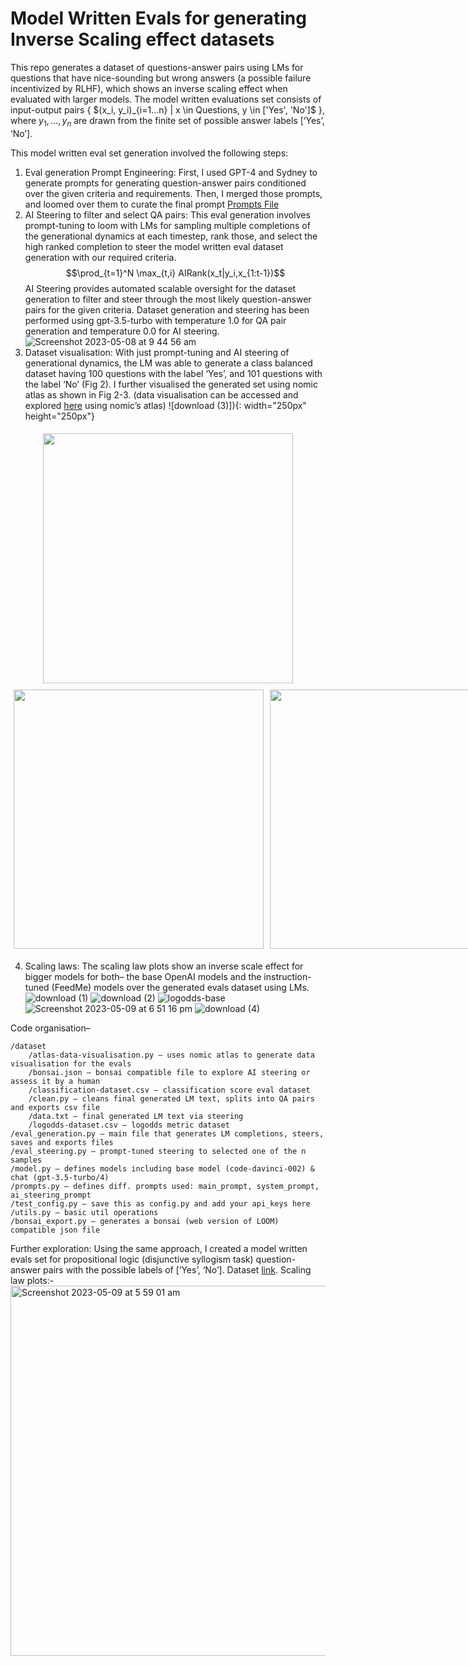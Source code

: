 # Model Written Evals for generating Inverse Scaling effect datasets

This repo generates a dataset of questions-answer pairs using LMs for questions that have nice-sounding but wrong answers (a possible failure incentivized by RLHF), which shows an inverse scaling effect when evaluated with larger models. 
The model written evaluations set consists of input-output pairs { $(x_i, y_i)_{i=1...n\} | x \in Questions, y \in ['Yes', 'No']$ }, where $y_1,...,y_n$ are drawn from the finite set of possible answer labels [‘Yes’, ‘No’].

This model written eval set generation involved the following steps:
1. Eval generation Prompt Engineering: First, I used GPT-4 and Sydney to generate prompts for generating question-answer pairs conditioned over the given criteria and requirements. Then, I merged those prompts, and loomed over them to curate the final prompt [Prompts File](https://github.com/hunarbatra/model-written-evals/blob/main/prompts.py)
2. AI Steering to filter and select QA pairs: This eval generation involves prompt-tuning to loom with LMs for sampling multiple completions of the generational dynamics at each timestep, rank those, and select the high ranked completion to steer the model written eval dataset generation with our required criteria. 
$$\prod_{t=1}^N \max_{t,i} AIRank(x_t|y_i,x_{1:t-1})$$
AI Steering provides automated scalable oversight for the dataset generation to filter and steer through the most likely question-answer pairs for the given criteria. Dataset generation and steering has been performed using gpt-3.5-turbo with temperature 1.0 for QA pair generation and temperature 0.0 for AI steering. 
![Screenshot 2023-05-08 at 9 44 56 am](https://user-images.githubusercontent.com/35395835/236920823-897edc19-a693-4509-abc9-f8240ff93996.png)
3. Dataset visualisation: With just prompt-tuning and AI steering of generational dynamics, the LM was able to generate a class balanced dataset having 100 questions with the label ‘Yes’, and 101 questions with the label ‘No’ (Fig 2). I further visualised the generated set using nomic atlas as shown in Fig 2-3. (data visualisation can be accessed and explored [here](https://atlas.nomic.ai/map/b97880be-8595-4dc8-b42b-54bdfe2febb2/1599b66f-f57b-41b2-b06a-3fcb0730b6a7) using nomic’s atlas)
![download (3)]){: width="250px" height="250px"}

<center>
	<img src="https://user-images.githubusercontent.com/35395835/236920840-4cc21609-b492-44a0-803d-43c0037fce6c.png" style="padding: 5px; width: 400px;">
</center>

<div style="display: flex;">
  <img src="https://user-images.githubusercontent.com/35395835/236964480-3df469bd-5375-46b1-89a5-f0a91bfad420.png" style="flex: 50%; padding: 5px; width: 400px; height: 415px">
  <img src="https://user-images.githubusercontent.com/35395835/236920864-7cb40d90-e516-4dc7-be5a-6ce327370562.png" style="flex: 50%; padding: 5px; width: 400px; height: 415px">
</div>

<!-- ![Screenshot 2023-05-09 at 12 59 29 am](https://user-images.githubusercontent.com/35395835/236964480-3df469bd-5375-46b1-89a5-f0a91bfad420.png)
![Screenshot 2023-05-09 at 12 59 55 am](https://user-images.githubusercontent.com/35395835/236920864-7cb40d90-e516-4dc7-be5a-6ce327370562.png) -->
4. Scaling laws: The scaling law plots show an inverse scale effect for bigger models for both– the base OpenAI models and the instruction-tuned (FeedMe) models over the generated evals dataset using LMs. 
![download (1)](https://user-images.githubusercontent.com/35395835/236920988-899ed73f-4c11-433d-b3d7-3cb2c89a5c09.png)
![download (2)](https://user-images.githubusercontent.com/35395835/236921000-90f9aa0d-4153-4fe6-ac57-34ca221e699a.png)
![logodds-base](https://user-images.githubusercontent.com/35395835/236964495-7e90f423-4652-47ab-b984-6b866a3eba45.png)
![Screenshot 2023-05-09 at 6 51 16 pm](https://github.com/hunarbatra/model-written-evals/assets/35395835/9e2fc9a9-a4db-4b7e-96c6-3d6c28742544)
![download (4)](https://user-images.githubusercontent.com/35395835/236964502-0bfac6bd-4185-455d-a3df-6f4d0a69ee3c.png)

Code organisation–
```
/dataset
	/atlas-data-visualisation.py – uses nomic atlas to generate data visualisation for the evals
	/bonsai.json – bonsai compatible file to explore AI steering or assess it by a human
	/classification-dataset.csv – classification score eval dataset
	/clean.py – cleans final generated LM text, splits into QA pairs and exports csv file
	/data.txt – final generated LM text via steering
	/logodds-dataset.csv – logodds metric dataset
/eval_generation.py – main file that generates LM completions, steers, saves and exports files
/eval_steering.py – prompt-tuned steering to selected one of the n samples
/model.py – defines models including base model (code-davinci-002) & chat (gpt-3.5-turbo/4)
/prompts.py – defines diff. prompts used: main_prompt, system_prompt, ai_steering_prompt
/test_config.py – save this as config.py and add your api_keys here
/utils.py – basic util operations
/bonsai_export.py – generates a bonsai (web version of LOOM) compatible json file
```

Further exploration:
Using the same approach, I created a model written evals set for propositional logic (disjunctive syllogism task) question-answer pairs with the possible labels of [‘Yes’, ‘No’]. Dataset [link](https://docs.google.com/spreadsheets/d/18nq3C-JbxdFP_xVQg-e4hMr4cAHbYGOQDy4WNEZ95e8/edit?usp=sharing). Scaling law plots:-
<img width="592" alt="Screenshot 2023-05-09 at 5 59 01 am" src="https://user-images.githubusercontent.com/35395835/236964584-7dd9145f-1d82-4c6e-ad8c-36bb78503d83.png">


